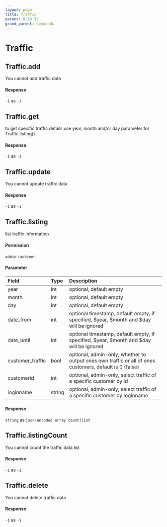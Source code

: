 ```yaml
---
layout: page
title: Traffic
parent: 0.10.32
grand_parent: Commands
---
```


# Traffic

## Traffic.add

You cannot add traffic data

#### Response

`-1` as `-1`

## Traffic.get

to get specific traffic details use year, month and/or day parameter for Traffic.listing()

#### Response

`-1` as `-1`

## Traffic.update

You cannot update traffic data

#### Response

`-1` as `-1`

## Traffic.listing

list traffic information

#### Permission

`admin` `customer`

#### Parameter

| Field | Type | Description |
| :--- | :--- | :--- |
| year | int | optional, default empty |
| month | int | optional, default empty |
| day | int | optional, default empty |
| date_from | int | optional timestamp, default empty, if specified, $year, $month and $day will be ignored |
| date_until | int | optional timestamp, default empty, if specified, $year, $month and $day will be ignored |
| customer_traffic | bool | optional, admin-only, whether to output ones own traffic or all of ones customers, default is 0 (false) |
| customerid | int | optional, admin-only, select traffic of a specific customer by id |
| loginname | string | optional, admin-only, select traffic of a specific customer by loginname |

#### Response

`string` as `json-encoded array count|list`

## Traffic.listingCount

You cannot count the traffic data list

#### Response

`-1` as `-1`

## Traffic.delete

You cannot delete traffic data

#### Response

`-1` as `-1`